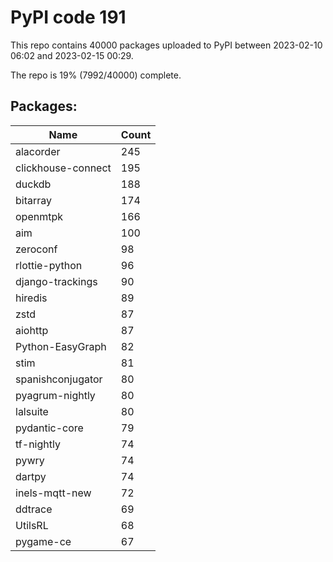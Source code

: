 # PyPI code 191

This repo contains 40000 packages uploaded to PyPI between 
2023-02-10 06:02 and 2023-02-15 00:29.

The repo is 19% (7992/40000) complete.

## Packages:

| Name  | Count |
| ----- | ----- |
| alacorder | 245 |
| clickhouse-connect | 195 |
| duckdb | 188 |
| bitarray | 174 |
| openmtpk | 166 |
| aim | 100 |
| zeroconf | 98 |
| rlottie-python | 96 |
| django-trackings | 90 |
| hiredis | 89 |
| zstd | 87 |
| aiohttp | 87 |
| Python-EasyGraph | 82 |
| stim | 81 |
| spanishconjugator | 80 |
| pyagrum-nightly | 80 |
| lalsuite | 80 |
| pydantic-core | 79 |
| tf-nightly | 74 |
| pywry | 74 |
| dartpy | 74 |
| inels-mqtt-new | 72 |
| ddtrace | 69 |
| UtilsRL | 68 |
| pygame-ce | 67 |


